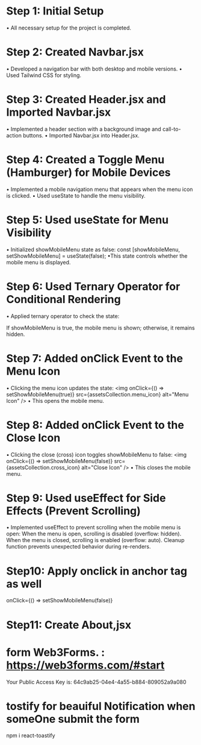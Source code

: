 # Step 1: Initial Setup
• All necessary setup for the project is completed.

# Step 2: Created Navbar.jsx
• Developed a navigation bar with both desktop and mobile versions.
• Used Tailwind CSS for styling.

# Step 3: Created Header.jsx and Imported Navbar.jsx
• Implemented a header section with a background image and call-to-action buttons.
• Imported Navbar.jsx into Header.jsx.

# Step 4: Created a Toggle Menu (Hamburger) for Mobile Devices
• Implemented a mobile navigation menu that appears when the menu icon is clicked.
• Used useState to handle the menu visibility.

# Step 5: Used useState for Menu Visibility
• Initialized showMobileMenu state as false:
  const [showMobileMenu, setShowMobileMenu] = useState(false);
•This state controls whether the mobile menu is displayed.

# Step 6: Used Ternary Operator for Conditional Rendering
• Applied ternary operator to check the state:
<div className={`md:hidden ${showMobileMenu ? "fixed w-full h-screen" : "hidden"}`}>
If showMobileMenu is true, the mobile menu is shown; otherwise, it remains hidden.

# Step 7: Added onClick Event to the Menu Icon
• Clicking the menu icon updates the state:
<img onClick={() => setShowMobileMenu(true)} src={assetsCollection.menu_icon} alt="Menu Icon" />
• This opens the mobile menu.

# Step 8: Added onClick Event to the Close Icon
• Clicking the close (cross) icon toggles showMobileMenu to false:
<img onClick={() => setShowMobileMenu(false)} src={assetsCollection.cross_icon} alt="Close Icon" />
• This closes the mobile menu.

# Step 9: Used useEffect for Side Effects (Prevent Scrolling)
• Implemented useEffect to prevent scrolling when the mobile menu is open:
When the menu is open, scrolling is disabled (overflow: hidden).
When the menu is closed, scrolling is enabled (overflow: auto).
Cleanup function prevents unexpected behavior during re-renders.

# Step10: Apply onclick in anchor tag as well
onClick={() => setShowMobileMenu(false)} 

# Step11: Create About,jsx

# form Web3Forms. : https://web3forms.com/#start
Your Public Access Key is: 64c9ab25-04e4-4a55-b884-809052a9a080

# tostify for beauiful Notification when someOne submit the form
npm i react-toastify


